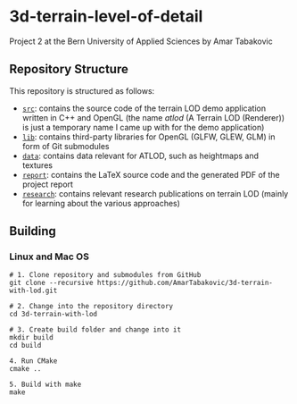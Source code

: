 # 3d-terrain-level-of-detail
Project 2 at the Bern University of Applied Sciences by Amar Tabakovic

## Repository Structure
This repository is structured as follows:

- [`src`](src): contains the source code of the terrain LOD demo application written in C++ and OpenGL (the name *atlod* (A Terrain LOD (Renderer)) is just a temporary name I came up with for the demo application)
- [`lib`](lib): contains third-party libraries for OpenGL (GLFW, GLEW, GLM) in form of Git submodules
- [`data`](data): contains data relevant for ATLOD, such as heightmaps and textures
- [`report`](report): contains the LaTeX source code and the generated PDF of the project report
- [`research`](research): contains relevant research publications on terrain LOD (mainly for learning about the various approaches)

## Building
### Linux and Mac OS
```plaintext
# 1. Clone repository and submodules from GitHub
git clone --recursive https://github.com/AmarTabakovic/3d-terrain-with-lod.git

# 2. Change into the repository directory
cd 3d-terrain-with-lod

# 3. Create build folder and change into it
mkdir build
cd build

4. Run CMake
cmake ..

5. Build with make
make
```
